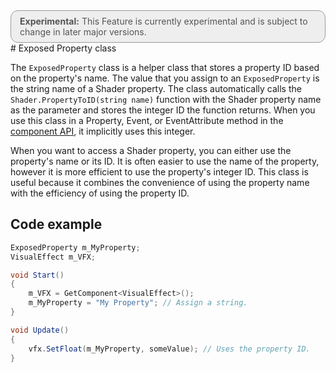 <div style="border: solid 1px #999; border-radius:12px; background-color:#EEE; padding: 8px; padding-left:14px; color: #555; font-size:14px;"><b>Experimental:</b> This Feature is currently experimental and is subject to change in later major versions.</div>
# Exposed Property class

The `ExposedProperty` class is a helper class that stores a property ID based on the property's name. The value that you assign to an `ExposedProperty` is the string name of a Shader property. The class automatically calls the `Shader.PropertyToID(string name)` function with the Shader property name as the parameter and stores the integer ID the function returns. When you use this class in a Property, Event, or EventAttribute method in the [component API](ComponentAPI.md), it implicitly uses this integer.

When you want to access a Shader property, you can either use the property's name or its ID. It is often easier to use the name of the property, however it is more efficient to use the property's integer ID. This class is useful because it combines the convenience of using the property name with the efficiency of using the property ID.



## Code example

```C#
ExposedProperty m_MyProperty;
VisualEffect m_VFX;

void Start()
{
    m_VFX = GetComponent<VisualEffect>();
    m_MyProperty = "My Property"; // Assign a string.
}

void Update()
{
    vfx.SetFloat(m_MyProperty, someValue); // Uses the property ID.
}
```

